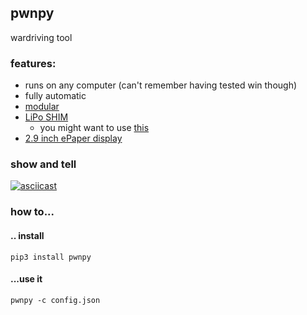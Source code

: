 ## pwnpy

wardriving tool

### features:
- runs on any computer (can't remember having tested win though)
- fully automatic
- [modular](https://github.com/nbdy/pwnpy/tree/master/modules)
- [LiPo SHIM](https://shop.pimoroni.com/products/lipo-shim) <br>
    - you might want to use [this](https://github.com/nbdy/clean-shutdown)
- [2.9 inch ePaper display](https://www.waveshare.com/wiki/2.9inch_e-Paper_Module)

### show and tell
[![asciicast](https://asciinema.org/a/299821.svg)](https://asciinema.org/a/299821)
### how to...
#### .. install
```shell
pip3 install pwnpy
```
#### ...use it
```shell script
pwnpy -c config.json
```